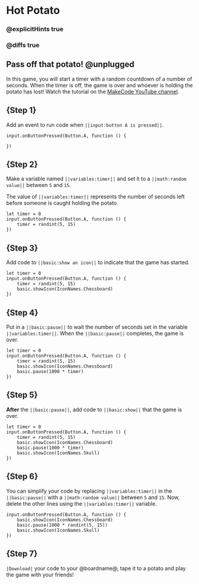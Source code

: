 # Hot Potato

### @explicitHints true
### @diffs true

## Pass off that potato! @unplugged

In this game, you will start a timer with a random countdown of a number of seconds. When the timer is off, the game is over and whoever is holding the potato has lost!
Watch the tutorial on the [MakeCode YouTube channel](https://youtu.be/xLEy1B_gWKY).

## {Step 1}

Add an event to run code when ``||input:button A is pressed||``.

```spy
input.onButtonPressed(Button.A, function () {

})
```

## {Step 2}

Make a variable named ``||variables:timer||`` and set it to a ``||math:random value||``
between ``5`` and ``15``.

The value of ``||variables:timer||`` represents the number of seconds left before someone
is caught holding the potato.

```spy
let timer = 0
input.onButtonPressed(Button.A, function () {
    timer = randint(5, 15)
})
```

## {Step 3}

Add code to ``||basic:show an icon||`` to indicate that the game has started.

```spy
let timer = 0
input.onButtonPressed(Button.A, function () {
    timer = randint(5, 15)
    basic.showIcon(IconNames.Chessboard)
})
```

## {Step 4}

Put in a ``||basic:pause||`` to wait the number of seconds set in the variable ``||variables:timer||``. When the ``||basic:pause||`` completes, the game is over.

```spy
let timer = 0
input.onButtonPressed(Button.A, function () {
    timer = randint(5, 15)
    basic.showIcon(IconNames.Chessboard)
    basic.pause(1000 * timer)
})
```

## {Step 5}

**After** the ``||basic:pause||``, add code to ``||basic:show||`` that the game is over.

```spy
let timer = 0
input.onButtonPressed(Button.A, function () {
    timer = randint(5, 15)
    basic.showIcon(IconNames.Chessboard)
    basic.pause(1000 * timer)
    basic.showIcon(IconNames.Skull)
})
```

## {Step 6}

You can simplify your code by replacing ``||variables:timer||`` in the ``||basic:pause||`` with a ``||math:random value||`` between ``5`` and ``15``. Now, delete the other lines using the ``||variables:timer||`` variable.

```spy
input.onButtonPressed(Button.A, function () {
    basic.showIcon(IconNames.Chessboard)
    basic.pause(1000 * randint(5, 15))
    basic.showIcon(IconNames.Skull)
})
```

## {Step 7}

`|Download|` your code to your @boardname@, tape it to a potato and play the game with your friends!
